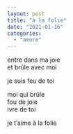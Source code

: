 ```yaml
---
layout: post
title: "à la folie"
date: "2021-01-16"
categories: 
  - "amore"
---
```


entre dans ma joie  
et brûle avec moi 
 
je suis feu de toi

moi qui brûle  
fou de joie  
ivre de toi  

je t’aime à la folie
